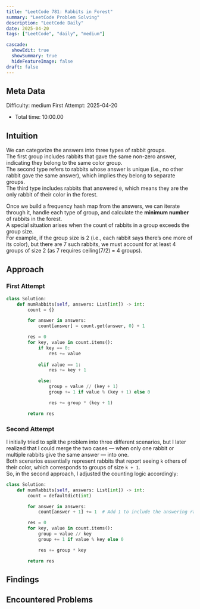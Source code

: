 ```yaml
---
title: "LeetCode 781: Rabbits in Forest"
summary: "LeetCode Problem Solving"
description: "LeetCode Daily"
date: 2025-04-20
tags: ["LeetCode", "daily", "medium"]

cascade:
  showEdit: true
  showSummary: true
  hideFeatureImage: false
draft: false
---
```


## Meta Data

Difficulty: medium
First Attempt: 2025-04-20
- Total time: 10:00.00


## Intuition

We can categorize the answers into three types of rabbit groups.  
The first group includes rabbits that gave the same non-zero answer, indicating they belong to the same color group.  
The second type refers to rabbits whose answer is unique (i.e., no other rabbit gave the same answer), which implies they belong to separate groups.  
The third type includes rabbits that answered `0`, which means they are the only rabbit of their color in the forest.

Once we build a frequency hash map from the answers, we can iterate through it, handle each type of group, and calculate the **minimum number** of rabbits in the forest.  
A special situation arises when the count of rabbits in a group exceeds the group size.  
For example, if the group size is 2 (i.e., each rabbit says there’s one more of its color), but there are 7 such rabbits, we must account for at least 4 groups of size 2 (as 7 requires ceiling(7/2) = 4 groups).

## Approach

### First Attempt

```python
class Solution:
    def numRabbits(self, answers: List[int]) -> int:
        count = {}

        for answer in answers:
            count[answer] = count.get(answer, 0) + 1

        res = 0
        for key, value in count.items():
            if key == 0:
                res += value
            
            elif value == 1:
                res += key + 1

            else:
                group = value // (key + 1)
                group += 1 if value % (key + 1) else 0

                res += group * (key + 1)

        return res
```

### Second Attempt

I initially tried to split the problem into three different scenarios, but I later realized that I could merge the two cases — when only one rabbit or multiple rabbits give the same answer — into one.  
Both scenarios essentially represent rabbits that report seeing `k` others of their color, which corresponds to groups of size `k + 1`.  
So, in the second approach, I adjusted the counting logic accordingly:

```python
class Solution:
    def numRabbits(self, answers: List[int]) -> int:
        count = defaultdict(int)

        for answer in answers:
            count[answer + 1] += 1  # Add 1 to include the answering rabbit in the group size

        res = 0
        for key, value in count.items():
            group = value // key
            group += 1 if value % key else 0

            res += group * key

        return res
```

## Findings

## Encountered Problems